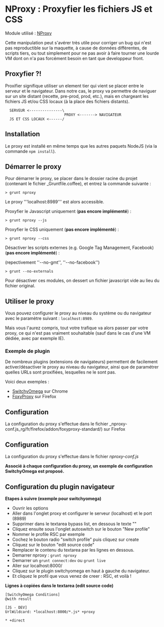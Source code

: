 
NProxy : Proxyfier les fichiers JS et CSS
================================================================================

Module utilisé : [NProxy](https://github.com/stephane-tessier/nproxy)


Cette manipulation peut s'avérer très utile pour corriger un bug qui n'est pas reproductible sur la maquette, à cause de données différentes, de scripts tiers, ou tout simplement pour ne pas avoir à faire tourner une lourde VM dont on n'a pas forcément besoin en tant que developpeur front.

Proxyfier ?!
--------------------------------------------------------------------------------

Proxifier signifique utiliser un element tier qui vient se placer entre le serveur et le navigateur. Dans notre cas, le proxy va permettre de naviguer sur un site distant (recette, pre-prod, prod, etc.), mais en chargeant les fichiers JS et/ou CSS locaux (à la place des fichiers distants).


      SERVEUR <---------------\
                               PROXY <-------> NAVIGATEUR
      JS ET CSS LOCAUX <------/


Installation
--------------------------------------------------------------------------------

Le proxy est installé en même temps que les autres paquets NodeJS (via la commande ```npm install```).

Démarrer le proxy
--------------------------------------------------------------------------------

Pour démarrer le proxy, se placer dans le dossier racine du projet (contenant le fichier _Gruntfile.coffee), et entrez la commande suivante :

```shell
> grunt nproxy
```

Le proxy '''localhost:8989''' est alors accessible.

Proxyfier le Javascript uniquement (**pas encore implémenté**) :

```shell
> grunt nproxy --js
```

Proxyfier le CSS uniquement (**pas encore implémenté**) :

```shell
> grunt nproxy --css
```

Désactiver les scripts externes (e.g. Google Tag Management, Facebook) (**pas encore implémenté**) :

(repectivement ''--no-gmt'', ''--no-facebook'')

```shell
> grunt --no-externals
```

Pour désactiver ces modules, on dessert un fichier javascript vide au lieu du fichier original.



Utiliser le proxy
--------------------------------------------------------------------------------

Vous pouvez configurer le proxy au niveau du système ou du navigateur avec le paramètre suivant : ```localhost:8989```.

Mais vous l'aurez compris, tout votre trafique va alors passer par votre proxy, ce qui n'est pas vraiment souhaitable (sauf dans le cas d'une VM dédiée, avec par exemple IE).

### Exemple de plugin

De nombreux plugins (extensions de navigateurs) permettent de facilement activer/désactiver le proxy au niveau du navigateur, ainsi que de paramétrer quelles URLs sont proxifiées, lesquelles ne le sont pas.

Voici deux exemples :

 * [SwitchyOmega](https://chrome.google.com/webstore/detail/padekgcemlokbadohgkifijomclgjgif) sur Chrome
 * [FoxyProxy](https://addons.mozilla.org/fr/firefox/addon/foxyproxy-standard/) sur Firefox


Configuration
--------------------------------------------------------------------------------

La configuration du proxy s'effectue dans le fichier _nproxy-conf.js_rg/fr/firefox/addon/foxyproxy-standard/) sur Firefox


Configuration
--------------------------------------------------------------------------------

La configuration du proxy s'effectue dans le fichier _nproxy-conf.js_

__Associé à chaque configuration du proxy, un exemple de configuration SwitchyOmega est proposé.__

Configuration du plugin navigateur
--------------------------------------------------------------------------------

__Etapes à suivre (exemple pour switchyomega)__

* Ouvrir les options
* Aller dans l'onglet proxy et configurer le serveur (localhost) et le port (8989)
* Supprimer dans le textarea bypass list, en dessous le texte "<local>"
* Cliquez ensuite sous l'onglet autoswitch sur le bouton "New profile"
* Nommer le profile RSC par exemple
* Cochez le bouton radio "switch profile" puis cliquez sur create
* Cliquez sur le bouton "edit source code"
* Remplacer le contenu du textarea par les lignes en dessous.
* Demarrer nproxy : ```grunt nproxy```
* Demarrer un ```grunt connect:dev``` ou ```grunt live```
* Aller sur localhost:8000/
* Cliquez sur le plugin switchyomega en haut à gauche du navigateur.
* Et cliquez le profil que vous venez de creer : RSC, et voilà !


__Lignes à copiées dans le textarea (edit source code)__
```
[SwitchyOmega Conditions]
@with result

[JS - DEV]
UrlWildcard: *localhost:8000/*.js* +proxy

* +direct
```
